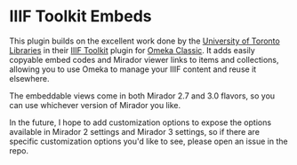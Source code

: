 # IIIF Toolkit Embeds

This plugin builds on the excellent work done by the
[University of Toronto Libraries](https://github.com/utlib) in their
[IIIF Toolkit](https://github.com/utlib/IiifItems/) plugin for
[Omeka Classic](https://github.com/omeka/Omeka/). It adds easily copyable embed
codes and Mirador viewer links to items and collections, allowing you to use
Omeka to manage your IIIF content and reuse it elsewhere.

The embeddable views come in both Mirador 2.7 and 3.0 flavors, so you can use
whichever version of Mirador you like.

In the future, I hope to add customization options to expose the options
available in Mirador 2 settings and Mirador 3 settings, so if there are
specific customization options you'd like to see, please open an issue in the
repo.
